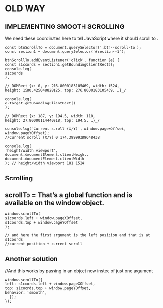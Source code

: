 # **OLD WAY**

## **IMPLEMENTING SMOOTH SCROLLING**

We need these coordinates here to tell JavaScript where it should scroll to .

```
const btnScrollTo = document.querySelector('.btn--scroll-to');
const section1 = document.querySelector('#section--1');

btnScrollTo.addEventListener('click', function (e) {
const s1coords = section1.getBoundingClientRect();
console.log(
s1coords
);

//_DOMRect {x: 0, y: 276.8000183105469, width: 1524,
height: 1580.425048828125, top: 276.8000183105469, …}_/

console.log(
e.target.getBoundingClientRect()
);

//_DOMRect {x: 187, y: 194.5, width: 110,
height: 27.80000114440918, top: 194.5, …}_/

console.log('Current scroll (X/Y)', window.pageXOffset, window.pageYOffset);
//Current scroll (X/Y) 0 174.39999389648438

console.log(
'height/width viewport',
document.documentElement.clientHeight,
document.documentElement.clientWidth
); // height/width viewport 181 1524

```

## **Scrolling**

## **scrollTo =** That's a global function and is available on the window object.

```
window.scrollTo(
s1coords.left + window.pageXOffset,
s1coords.top + window.pageYOffset
);

// and here the first argument is the left position and that is at s1coords
//current position + current scroll
```

## **Another solution**

//And this works by passing in an object now insted of just one argument

```
window.scrollTo({
left: s1coords.left + window.pageXOffset,
top: s1coords.top + window.pageYOffset,
behavior: 'smooth',
  });
});
```
